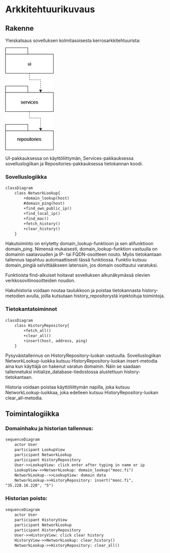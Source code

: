 # Arkkitehtuurikuvaus

## Rakenne

Yleiskatsaus sovelluksen kolmitasoisesta kerrosarkkitehtuurista:

![Pakkauskaavio](https://raw.githubusercontent.com/weverhall/ot-harjoitustyo/master/dokumentaatio/kuvat/pakkauskaavio.png "Pakkauskaavio")

UI-pakkauksessa on käyttöliittymän, Services-pakkauksessa sovelluslogiikan ja Repositories-pakkauksessa tietokannan koodi.

### Sovelluslogiikka

```mermaid
classDiagram
    class NetworkLookup{   
        +domain_lookup(host)
        #domain_ping(host)
        +find_own_public_ip()
        +find_local_ip()
        +find_mac()
        +fetch_history()
        +clear_history()
    }
```

Hakutoiminto on eriytetty domain_lookup-funktioon ja sen alifunktioon domain_ping. Nimensä mukaisesti, domain_lookup-funktion vastuulla on domainin saatavuuden ja IP- tai FQDN-osoitteen nouto. Myös tietokantaan tallennus tapahtuu automaattisesti tässä funktiossa. Funktio kutsuu domain_pingiä selvittääkseen latenssin, jos domain osoittautui varatuksi.

Funktioista find-alkuiset hoitavat sovelluksen alkunäkymässä olevien verkkosovitinosoitteiden noudon.

Hakuhistoria voidaan noutaa taulukkoon ja poistaa tietokannasta history-metodien avulla, joilla kutsutaan history_repositorystä injektoituja toimintoja.

### Tietokantatoiminnot

```mermaid
classDiagram
    class HistoryRepository{   
        +fetch_all()
        +clear_all()
        +insert(host, address, ping)
    }
```

Pysyväistallennus on HistoryRepository-luokan vastuulla. Sovelluslogiikan NetworkLookup-luokka kutsuu HistoryRepository-luokan insert-metodia aina kun käyttäjä on hakenut varatun domainin. Näin se saadaan tallennetuksi initialize_database-tiedostossa alustettuun history-tietokantaan.

Historia voidaan poistaa käyttöliittymän napilla, joka kutsuu NetworkLookup-luokkaa, joka edelleen kutsuu HistoryRepository-luokan clear_all-metodia.

## Toimintalogiikka

### Domainhaku ja historian tallennus:

```mermaid
sequenceDiagram
    actor User
    participant LookupView
    participant NetworkLookup
    participant HistoryRepository
    User->>LookupView: click enter after typing in name or ip
    LookupView->>NetworkLookup: domain_lookup("mooc.fi")
    NetworkLookup-->>LookupView: domain data
    NetworkLookup->>HistoryRepository: insert("mooc.fi", "35.228.16.220", "5")
```

### Historian poisto:

```mermaid
sequenceDiagram
    actor User
    participant HistoryView
    participant NetworkLookup
    participant HistoryRepository
    User->>HistoryView: click clear history
    HistoryView->>NetworkLookup: clear_history()
    NetworkLookup->>HistoryRepository: clear_all()
```
